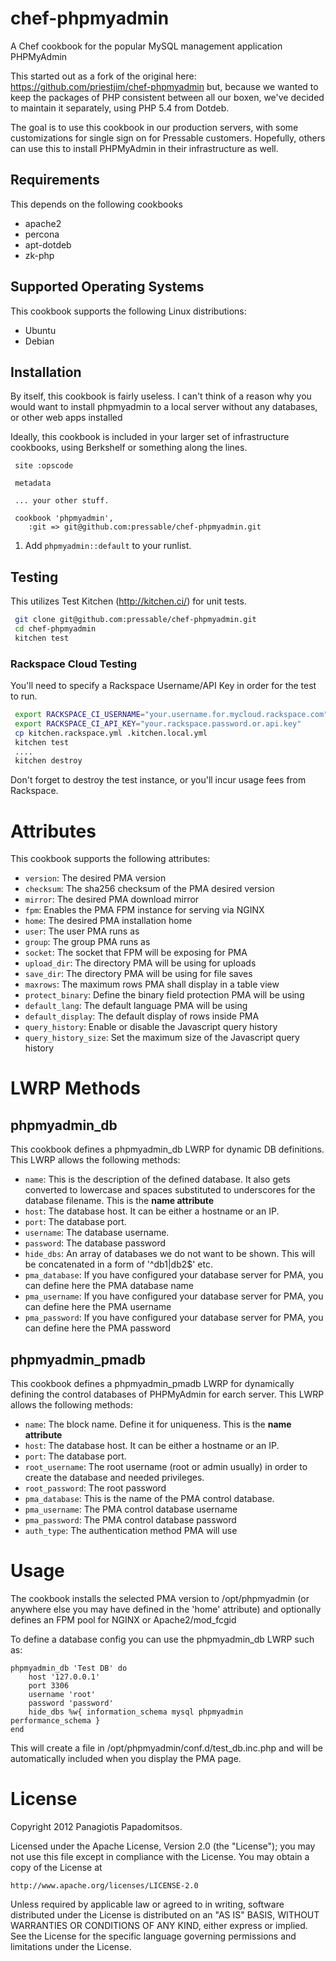 # chef-phpmyadmin


A Chef cookbook for the popular MySQL management application PHPMyAdmin

This started out as a fork of the original here: https://github.com/priestjim/chef-phpmyadmin
but, because we wanted to keep the packages of PHP consistent between all our boxen, we've decided
to maintain it separately, using PHP 5.4 from Dotdeb. 

The goal is to use this cookbook in our production servers, with some customizations for single sign on
for Pressable customers. Hopefully, others can use this to install PHPMyAdmin in their infrastructure as well.


## Requirements


This depends on the following cookbooks

* apache2
* percona
* apt-dotdeb
* zk-php

## Supported Operating Systems


This cookbook supports the following Linux distributions:

* Ubuntu
* Debian

## Installation

By itself, this cookbook is fairly useless. I can't think of a reason why you would want
to install phpmyadmin to a local server without any databases, or other web apps installed

Ideally, this cookbook is included in your larger set of infrastructure cookbooks, using Berkshelf
or something along the lines.

```Berksfile
 site :opscode

 metadata

 ... your other stuff.

 cookbook 'phpmyadmin',
    :git => git@github.com:pressable/chef-phpmyadmin.git

```

1. Add `phpmyadmin::default` to your runlist.


## Testing

This utilizes Test Kitchen (http://kitchen.ci/) for unit tests. 

```bash
 git clone git@github.com:pressable/chef-phpmyadmin.git
 cd chef-phpmyadmin
 kitchen test
```

### Rackspace Cloud Testing 

You'll need to specify a Rackspace Username/API Key in order for the test to run. 

```bash
 export RACKSPACE_CI_USERNAME="your.username.for.mycloud.rackspace.com"
 export RACKSPACE_CI_API_KEY="your.rackspace.password.or.api.key"
 cp kitchen.rackspace.yml .kitchen.local.yml
 kitchen test
 ....
 kitchen destroy
 ```

Don't forget to destroy the test instance, or you'll incur usage fees from Rackspace. 


Attributes
==========

This cookbook supports the following attributes:

* `version`: The desired PMA version
* `checksum`: The sha256 checksum of the PMA desired version
* `mirror`: The desired PMA download mirror
* `fpm`: Enables the PMA FPM instance for serving via NGINX
* `home`: The desired PMA installation home
* `user`: The user PMA runs as
* `group`: The group PMA runs as
* `socket`: The socket that FPM will be exposing for PMA
* `upload_dir`: The directory PMA will be using for uploads
* `save_dir`: The directory PMA will be using for file saves
* `maxrows`: The maximum rows PMA shall display in a table view
* `protect_binary`: Define the binary field protection PMA will be using
* `default_lang`: The default language PMA will be using
* `default_display`: The default display of rows inside PMA
* `query_history`: Enable or disable the Javascript query history
* `query_history_size`: Set the maximum size of the Javascript query history

LWRP Methods
============

## phpmyadmin_db

This cookbook defines a phpmyadmin_db LWRP for dynamic DB definitions. This LWRP allows the following methods:

* `name`: This is the description of the defined database. It also gets converted to lowercase and spaces substituted to underscores for the database filename. This is the **name attribute**
* `host`: The database host. It can be either a hostname or an IP.
* `port`: The database port.
* `username`: The database username.
* `password`: The database password
* `hide_dbs`: An array of databases we do not want to be shown. This will be concatenated in a form of '^db1|db2$' etc.
* `pma_database`: If you have configured your database server for PMA, you can define here the PMA database name
* `pma_username`: If you have configured your database server for PMA, you can define here the PMA username
* `pma_password`: If you have configured your database server for PMA, you can define here the PMA password

## phpmyadmin_pmadb

This cookbook defines a phpmyadmin_pmadb LWRP for dynamically defining the control databases of PHPMyAdmin for earch server. This LWRP allows the following methods:

* `name`: The block name. Define it for uniqueness. This is the **name attribute**
* `host`: The database host. It can be either a hostname or an IP.
* `port`: The database port.
* `root_username`: The root username (root or admin usually) in order to create the database and needed privileges.
* `root_password`: The root password
* `pma_database`: This is the name of the PMA control database.
* `pma_username`: The PMA control database username
* `pma_password`: The PMA control database password
* `auth_type`: The authentication method PMA will use

Usage
=====

The cookbook installs the selected PMA version to /opt/phpmyadmin (or anywhere else you may have defined in the 'home' attribute) and optionally defines an FPM pool for NGINX or Apache2/mod_fcgid

To define a database config you can use the phpmyadmin_db LWRP such as:

	phpmyadmin_db 'Test DB' do
		host '127.0.0.1'
		port 3306
		username 'root'
		password 'password'
		hide_dbs %w{ information_schema mysql phpmyadmin performance_schema }
	end

This will create a file in /opt/phpmyadmin/conf.d/test_db.inc.php and will be automatically included when you display the PMA page.

License
=======

Copyright 2012 Panagiotis Papadomitsos.

Licensed under the Apache License, Version 2.0 (the "License");
you may not use this file except in compliance with the License.
You may obtain a copy of the License at

    http://www.apache.org/licenses/LICENSE-2.0

Unless required by applicable law or agreed to in writing, software
distributed under the License is distributed on an "AS IS" BASIS,
WITHOUT WARRANTIES OR CONDITIONS OF ANY KIND, either express or implied.
See the License for the specific language governing permissions and
limitations under the License.
